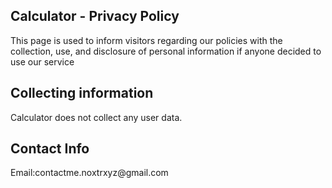 <h2>Calculator - Privacy Policy</h2>

 This page is used to inform visitors regarding our policies with the collection, use, and disclosure of personal information if anyone decided to use our service

<h2>Collecting information</h2>
Calculator does not collect any user data.

<h2>Contact Info</h2>
Email:contactme.noxtrxyz@gmail.com
